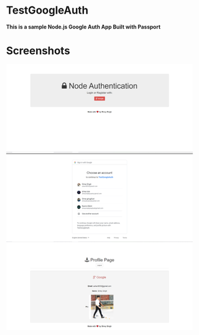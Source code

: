 # TestGoogleAuth
**This is a sample Node.js Google Auth App Built with Passport**
# Screenshots
![Image_home](images/capture.PNG)
![Image_googleLogin](images/capture1.PNG)
![Image_profile](images/capture2.PNG)

